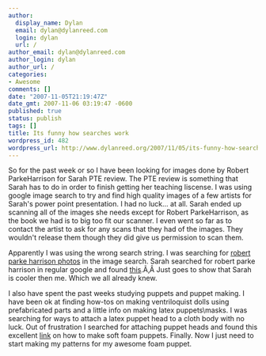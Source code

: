 ```yaml
---
author:
  display_name: Dylan
  email: dylan@dylanreed.com
  login: dylan
  url: /
author_email: dylan@dylanreed.com
author_login: dylan
author_url: /
categories:
- Awesome
comments: []
date: "2007-11-05T21:19:47Z"
date_gmt: 2007-11-06 03:19:47 -0600
published: true
status: publish
tags: []
title: Its funny how searches work
wordpress_id: 482
wordpress_url: http://www.dylanreed.org/2007/11/05/its-funny-how-searches-work/
---
```


So for the past week or so I have been looking for images done by Robert ParkeHarrison for Sarah PTE review. The PTE review is something that Sarah has to do in order to finish getting her teaching liscense. I was using google image search to try and find high quality images of a few artists for Sarah's power point presentation. I had no luck... at all. Sarah ended up scanning all of the images she needs except for Robert ParkeHarrison, as the book we had is to big too fit our scanner. I even went so far as to contact the artist to ask for any scans that they had of the images. They wouldn't release them though they did give us permission to scan them.

Apparently I was using the wrong search string. I was searching for [robert parke harrison photos][1] in the image search. Sarah searched for robert parke harrison in regular google and found [][1][this][2].Ã‚Â  Just goes to show that Sarah is cooler then me. Which we all already knew.

   [1]: http://images.google.com/images?q=Robert+ParkeHarrison&ie=UTF-8&oe=utf-8&rls=org.mozilla:en-US:official&client=firefox-a&um=1&sa=N&tab=wi
   [2]: http://www.geh.org/parkeharrison/index.htm

I also have spent the past weeks studying puppets and puppet making. I have been ok at finding how-tos on making ventriloquist dolls using prefabricated parts and a little info on making latex puppets\masks. I was searching for ways to attach a latex puppet head to a cloth body with no luck. Out of frustration I searched for attaching puppet heads and found this excellent [link][3] on how to make soft foam puppets. Finally. Now I just need to start making my patterns for my awesome foam puppet.

   [3]: http://swazzle.com/blogs/2006/03/puppet-building-tutorial-ratchet.html

